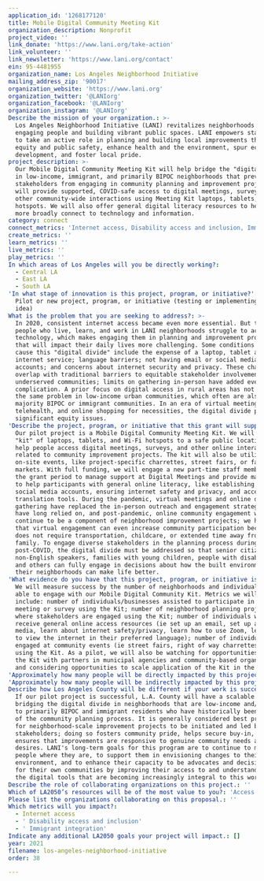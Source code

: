```yaml
---
application_id: '1268177120'
title: Mobile Digital Community Meeting Kit
organization_description: Nonprofit
project_video: ''
link_donate: 'https://www.lani.org/take-action'
link_volunteer: ''
link_newsletter: 'https://www.lani.org/contact'
ein: 95-4481955
organization_name: Los Angeles Neighborhood Initiative
mailing_address_zip: '90017'
organization_website: 'https://www.lani.org'
organization_twitter: '@LANIorg'
organization_facebook: '@LANIorg'
organization_instagram: '@LANIorg'
Describe the mission of your organization.: >-
  Los Angeles Neighborhood Initiative (LANI) revitalizes neighborhoods by
  engaging people and building vibrant public spaces. LANI empowers stakeholders
  to take an active role in planning and building local improvements that expand
  equity and public safety, enhance health and the environment, spur economic
  development, and foster local pride.
project_description: >-
  Our Mobile Digital Community Meeting Kit will help bridge the "digital divide"
  in low-income, immigrant, and primarily BIPOC neighborhoods that prevents
  stakeholders from engaging in community planning and improvement projects. We
  will provide supported, COVID-safe access to digital meetings, surveys, and
  other community-wide interactions using Meeting Kit laptops, tablets, and WiFi
  hotspots. We will also offer general digital literacy resources to help people
  more broadly connect to technology and information.
category: connect
connect_metrics: 'Internet access, Disability access and inclusion, Immigrant integration'
create_metrics: ''
learn_metrics: ''
live_metrics: ''
play_metrics: ''
In which areas of Los Angeles will you be directly working?:
  - Central LA
  - East LA
  - South LA
'In what stage of innovation is this project, program, or initiative?': >-
  Pilot or new project, program, or initiative (testing or implementing a new
  idea)
What is the problem that you are seeking to address?: >-
  In 2020, consistent internet access became even more essential. But too many
  people who live, learn, and work in LANI neighborhoods struggle to access
  technology, which makes engaging them in planning and improvement projects
  that will impact their daily lives more challenging. Some conditions that
  cause this "digital divide" include the expense of a laptop, tablet and/or
  internet service; language barriers; not having email or social media
  accounts; and concerns about internet security and privacy. These challenges
  overlap with traditional barriers to equitable stakeholder involvement in
  underserved communities; limits on gathering in-person have added even more
  complication. A prior focus on digital access in rural areas has not addressed
  the same problem in low-income urban communities, which often are also
  majority BIPOC or immigrant communities. In an era of virtual meetings,
  telehealth, and online shopping for necessities, the digital divide poses
  significant equity issues.
'Describe the project, program, or initiative that this grant will support to address the problem identified.': >-
  Our pilot project is a Mobile Digital Community Meeting Kit. We will bring a
  "kit" of laptops, tablets, and Wi-Fi hotspots to a safe public location and
  help people access digital meetings, surveys, and other online interactions
  related to community improvement projects. The kit will also be utilized at
  on-site events, like project-specific charrettes, street fairs, or farmers'
  markets. With full funding, we will engage a new part-time staff member for
  the grant period to manage support at Digital Meetings and provide materials
  to help participants with general online literacy, like establishing email or
  social media accounts, ensuring internet safety and privacy, and accessing web
  translation tools. During the pandemic, virtual meetings and online data
  gathering have replaced the in-person outreach and engagement strategies we
  have long relied on, and post-pandemic, online community engagement will
  continue to be a component of neighborhood improvement projects; we have seen
  that virtual engagement can even increase community participation because it
  does not require transportation, childcare, or extended time away from work or
  family. To engage diverse stakeholders in the planning process during and
  post-COVID, the digital divide must be addressed so that senior citizens,
  non-English speakers, families with young children, people with disabilities,
  and others can fully engage in decisions about how the built environment in
  their neighborhoods can make life better.
'What evidence do you have that this project, program, or initiative is or will be successful, and how will you define and measure success?': >-
  We will measure success by the number of neighborhoods and individuals we are
  able to engage with our Mobile Digital Community Kit. Metrics we will track
  include: number of individuals/businesses assisted to participate in an online
  meeting or survey using the Kit; number of neighborhood planning projects
  where stakeholders are engaged using the Kit; number of individuals who
  receive general online access resources (ie set up an email, set up a social
  media, learn about internet safety/privacy, learn how to use Zoom, learn how
  to view the internet in their preferred language); number of individuals
  engaged at community events (ie street fairs, right of way charrettes, etc)
  using the Kit. As a pilot, we will also be watching for opportunities to share
  the Kit with partners in municipal agencies and community-based organizations,
  and considering opportunities to scale application of the Kit in the future.
'Approximately how many people will be directly impacted by this project, program, or initiative?': '200'
'Approximately how many people will be indirectly impacted by this project, program, or initiative?': '180000'
Describe how Los Angeles County will be different if your work is successful.: >-
  If our pilot project is successful, L.A. County will have a scalable model for
  bridging the digital divide in neighborhoods that are low-income and/or home
  to primarily BIPOC and immigrant residents who have historically been left out
  of the community planning process. It is generally considered best practice
  for neighborhood-scale improvement projects to be initiated and led by local
  stakeholders; doing so fosters community pride, helps secure buy-in, and
  ensures that improvements are responsive to genuine community needs and
  desires. LANI's long-term goals for this program are to continue to meet
  people where they are, to support them in envisioning changes to their built
  environment, and to enhance their capacity to be advocates and decision makers
  for their own communities by improving their access to and understanding of
  the digital tools that are becoming increasingly integral to this work.
Describe the role of collaborating organizations on this project.: ''
Which of LA2050’s resources will be of the most value to you?: 'Access to the LA2050 community,Communications support,Volunteer recruitment'
Please list the organizations collaborating on this proposal.: ''
Which metrics will you impact?:
  - Internet access
  - ' Disability access and inclusion'
  - ' Immigrant integration'
Indicate any additional LA2050 goals your project will impact.: []
year: 2021
filename: los-angeles-neighborhood-initiative
order: 38

---
```

